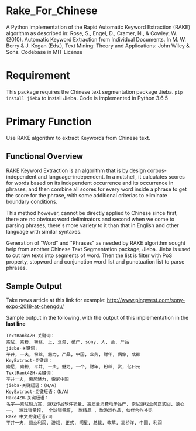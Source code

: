 # Rake_For_Chinese
A Python implementation of the Rapid Automatic Keyword Extraction (RAKE) algorithm as described in: Rose, S., Engel, D., Cramer, N., & Cowley, W. (2010). Automatic Keyword Extraction from Individual Documents. In M. W. Berry & J. Kogan (Eds.), Text Mining: Theory and Applications: John Wiley & Sons.
Codebase in MIT License

# Requirement
This package requires the Chinese text segmentation package Jieba. `pip install jieba` to install Jieba. Code is implemented in Python 3.6.5

# Primary Function
Use RAKE algorithm to extract Keywords from Chinese text. 

## Functional Overview
RAKE Keyword Extraction is an algorithm that is by design corpus-independent and language-independent. In a nutshell, it calculates scores for words based on its independent occurrence and its occurrence in phrases, and then combine all scores for every word inside a phrase to get the score for the phrase, with some additional criterias to eliminate boundary conditions.

This method however, cannot be directly applied to Chinese since first, there are no obvious word deliminators and second when we come to parsing phrases, there's more variety to it than that in English and other language with similar syntaxes.

Generation of "Word" and "Phrases" as needed by RAKE algorithm sought help from another Chinese Text Segmentation package, Jieba. Jieba is used to cut raw texts into segments of word. Then the list is filter with PoS property, stopword and conjunction word list and punctuation list to parse phrases. 

## Sample Output
Take news article at this link for example: http://www.pingwest.com/sony-expo-2018-at-chengdu/

Sample output in the following, with the output of this implementation in the **last line**

```
TextRank4ZH-关键词：
索尼, 索粉, 粉丝, 上, 业务, 破产, sony, 人, 会, 产品
jieba-关键词：
平井, 一夫, 粉丝, 魅力, 产品, 中国, 业务, 财年, 偶像, 成都
KeyExtract-关键词：
索尼, 索粉, 平井, 一夫, 魅力, 一个, 财年, 粉丝, 赏, 亿日元
TextRank4ZH-关键词：
平井一夫, 索尼魅力, 索尼中国
jieba-关键短语：(N/A)
KeyExtract-关键短语：（N/A）
Rake4ZH-关键短语：
名字——索尼魅力赏, 游戏作品软件销量, 高质量消费电子品产, 索尼游戏业务正式回, 放心——,  游戏销量超,  全球销量超,  款精品 , 款游戏作品, 伙伴合作补完
Rake 中文关键短语/词
平井一夫, 营业利润, 游戏, 正式, 明星, 总裁, 改革, 高桥洋, 中国, 利润
```
